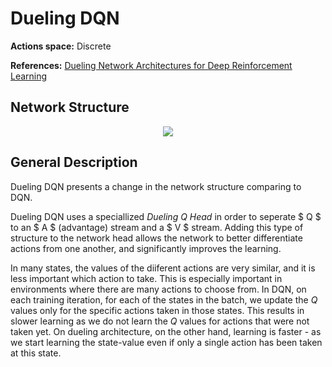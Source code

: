 # Dueling DQN

**Actions space:** Discrete

**References:** [Dueling Network Architectures for Deep Reinforcement Learning](https://arxiv.org/abs/1511.06581)

## Network Structure

<p style="text-align: center;">

<img src="..\..\design_imgs\dueling_dqn.png">

</p>

## General Description
Dueling DQN presents a change in the network structure comparing to DQN.

Dueling DQN uses a speciallized _Dueling Q Head_ in order to seperate $ Q $ to an $ A $ (advantage) stream and a $ V $ stream. Adding this type of structure to the network head allows the network to better differentiate actions from one another, and significantly improves the learning. 

In many states, the values of the diiferent actions are very similar, and it is less important which action to take. 
This is especially important in environments where there are many actions to choose from. In DQN, on each training iteration, for each of the states in the batch, we update the $Q$ values only for the specific actions taken in those states. This results in slower learning as we do not learn the $Q$ values for actions that were not taken yet. On dueling architecture, on the other hand, learning is faster - as we start learning the state-value even if only a single action has been taken at this state.